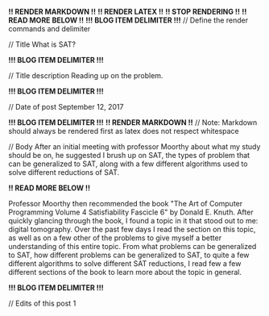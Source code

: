 **!! RENDER MARKDOWN !!**
**!! RENDER LATEX !!**
**!! STOP RENDERING !!**
**!! READ MORE BELOW !!**
**!!! BLOG ITEM DELIMITER !!!**
// Define the render commands and delimiter

// Title
What is SAT?

**!!! BLOG ITEM DELIMITER !!!**

// Title description
Reading up on the problem.

**!!! BLOG ITEM DELIMITER !!!**

// Date of post 
September 12, 2017

**!!! BLOG ITEM DELIMITER !!!**
**!! RENDER MARKDOWN !!**
// Note: Markdown should always be rendered first as latex does not respect whitespace

// Body
After an initial meeting with professor Moorthy about what my study should be on, he suggested I brush up on SAT, the types of problem that can be generalized to SAT, along with a few different algorithms used to solve different reductions of SAT.

**!! READ MORE BELOW !!**

Professor Moorthy then recommended the book "The Art of Computer Programming Volume 4 Satisfiability Fascicle 6" by Donald E. Knuth. After quickly glancing through the book, I found a topic in it that stood out to me: digital tomography. Over the past few days I read the section on this topic, as well as on a few other of the problems to give myself a better understanding of this entire topic. From what problems can be generalized to SAT, how different problems can be generalized to SAT, to quite a few different algorithms to solve different SAT reductions, I read few a few different sections of the book to learn more about the topic in general.

**!!! BLOG ITEM DELIMITER !!!**

// Edits of this post
1
